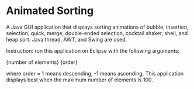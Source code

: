 Animated Sorting
===============

A Java GUI application that displays sorting animations of bubble, insertion, selection, quick, merge, double-ended selection, cocktail shaker, shell, and heap sort. Java thread, AWT, and Swing are used.

Instruction: run this application on Eclipse with the following arguments:

{number of elements} {order}

where order = 1 means descending, -1 means ascending. This application displays best when the maximum number of elements is 100.
